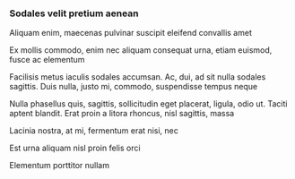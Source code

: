 ### Sodales velit pretium aenean

Aliquam enim, maecenas pulvinar suscipit eleifend convallis amet

Ex mollis commodo, enim nec aliquam consequat urna, etiam euismod, fusce ac elementum

Facilisis metus iaculis sodales accumsan. Ac, dui, ad sit nulla sodales sagittis. Duis nulla, justo mi, commodo, suspendisse tempus neque

Nulla phasellus quis, sagittis, sollicitudin eget placerat, ligula, odio ut. Taciti aptent blandit. Erat proin a litora rhoncus, nisl sagittis, massa

Lacinia nostra, at mi, fermentum erat nisi, nec

Est urna aliquam nisl proin felis orci

Elementum porttitor nullam


